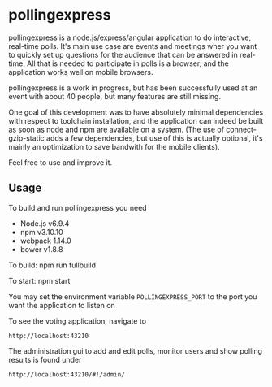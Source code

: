 

# pollingexpress

pollingexpress is a node.js/express/angular application to do interactive, real-time polls. It's main use case are events and meetings wher you want to quickly set up questions for the audience that can be answered in real-time.
All that is needed to participate in polls is a browser, and the application works well on mobile browsers.

pollingexpress is a work in progress, but has been successfully used at an event with about 40 people, but many features are still missing.

One goal of this development was to have absolutely minimal dependencies with respect to toolchain installation, and the application can indeed be built as soon as node and npm are available on a system. (The use of connect-gzip-static adds a few dependencies, but use of this is actually optional, it's mainly an optimization to save bandwith for the mobile clients).

Feel free to use and improve it.

## Usage

To build and run pollingexpress you need

*   Node.js v6.9.4
*   npm v3.10.10
*   webpack 1.14.0
*	bower v1.8.8

To build: 
	npm run fullbuild
	
To start:
	npm start

You may set the environment variable `POLLINGEXPRESS_PORT` to the port you want the application to listen on

To see the voting application, navigate to

	http://localhost:43210

The administration gui to add and edit polls, monitor users and show polling results is found under  

	http://localhost:43210/#!/admin/


